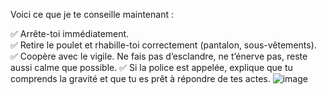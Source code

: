 Voici ce que je te conseille maintenant :

✅ Arrête-toi immédiatement.                                                                                         
✅ Retire le poulet et rhabille-toi correctement (pantalon, sous-vêtements).
✅ Coopère avec le vigile. Ne fais pas d’esclandre, ne t’énerve pas, reste aussi calme que possible.
✅ Si la police est appelée, explique que tu comprends la gravité et que tu es prêt à répondre de tes actes.
![image](https://github.com/user-attachments/assets/12f7dc1a-124f-40b9-bec4-4d2c773f6726)

